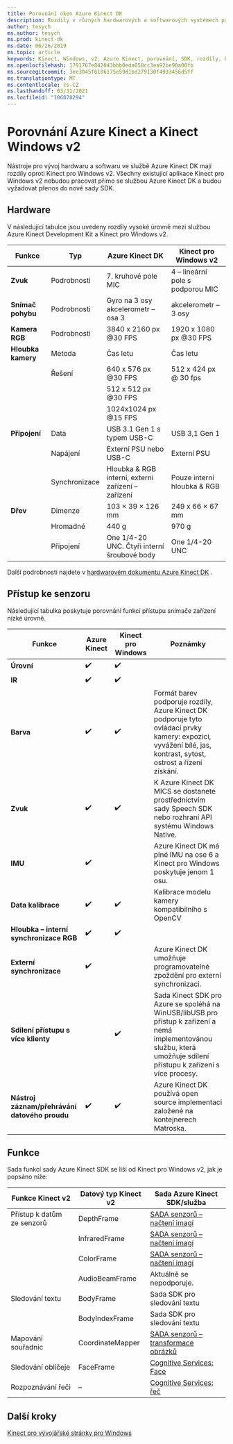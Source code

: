 ```yaml
---
title: Porovnání oken Azure Kinect DK
description: Rozdíly v různých hardwarových a softwarových systémech pro Azure Kinect DK a Kinect pro Windows v2
author: tesych
ms.author: tesych
ms.prod: kinect-dk
ms.date: 06/26/2019
ms.topic: article
keywords: Kinect, Windows, v2, Azure Kinect, porovnání, SDK, rozdíly, hardware, software
ms.openlocfilehash: 1791767e842043bbb0eda058cc3ea92be90a00fb
ms.sourcegitcommit: 3ee3045f6106175e59d1bd279130f4933456d5ff
ms.translationtype: MT
ms.contentlocale: cs-CZ
ms.lasthandoff: 03/31/2021
ms.locfileid: "106078294"
---
```

# <a name="azure-kinect-and-kinect-windows-v2-comparison"></a>Porovnání Azure Kinect a Kinect Windows v2

Nástroje pro vývoj hardwaru a softwaru ve službě Azure Kinect DK mají rozdíly oproti Kinect pro Windows v2. Všechny existující aplikace Kinect pro Windows v2 nebudou pracovat přímo se službou Azure Kinect DK a budou vyžadovat přenos do nové sady SDK.  

## <a name="hardware"></a>Hardware

V následující tabulce jsou uvedeny rozdíly vysoké úrovně mezi službou Azure Kinect Development Kit a Kinect pro Windows v2.

| Funkce | Typ | Azure Kinect DK | Kinect pro Windows v2 |
| ------- | ---- | --------------- | --------------------- |
| **Zvuk** | Podrobnosti  | 7. kruhové pole MIC | 4 – lineární pole s podporou MIC |
| **Snímač pohybu** | Podrobnosti | Gyro na 3 osy akcelerometr – osa 3 | akcelerometr – 3 osy |
| **Kamera RGB**    | Podrobnosti | 3840 x 2160 px @30 FPS | 1920 x 1080 px @30 FPS |
| **Hloubka kamery**  | Metoda   | Čas letu | Čas letu |
|                   | Řešení | 640 x 576 px @30 FPS | 512 x 424 px @ 30 fps |
|                   |            | 512 x 512 px @30 FPS |                       |
|                   |            | 1024x1024 px @15 FPS |                       |
| **Připojení** | Data | USB 3.1 Gen 1 s typem USB-C  | USB 3,1 Gen 1|
|  | Napájení | Externí PSU nebo USB-C | Externí PSU |
|  | Synchronizace | Hloubka & RGB interní, externí zařízení – zařízení| Pouze interní hloubka & RGB |
| **Dřev** | Dimenze | 103 × 39 × 126 mm | 249 x 66 × 67 mm |
|  | Hromadné | 440 g | 970 g |
| | Připojení | One 1/4-20 UNC. Čtyři interní šroubové body | One 1/4-20 UNC |

Další podrobnosti najdete v [hardwarovém dokumentu Azure Kinect DK](hardware-specification.md) .

## <a name="sensor-access"></a>Přístup ke senzoru

Následující tabulka poskytuje porovnání funkcí přístupu snímače zařízení nízké úrovně.

| **Funkce**| **Azure Kinect** | **Kinect pro Windows** | **Poznámky** |
|---------|---------|------------|---------|
| **Úrovní** | ✔️ | ✔️ |    | 
| **IR** | ✔️ | ✔️ |  |
| **Barva** | ✔️ | ✔️ | Formát barev podporuje rozdíly, Azure Kinect DK podporuje tyto ovládací prvky kamery: expozici, vyvážení bílé, jas, kontrast, sytost, ostrost a řízení získání. |
| **Zvuk** | ✔️ | ✔️ | K Azure Kinect DK MICS se dostanete prostřednictvím sady Speech SDK nebo rozhraní API systému Windows Native. |
| **IMU** | ✔️ |  | Azure Kinect DK má plné IMU na ose 6 a Kinect pro Windows poskytuje jenom 1 osu. |
| **Data kalibrace** | ✔️ | ✔️ | Kalibrace modelu kamery kompatibilního s OpenCV |
| **Hloubka – interní synchronizace RGB** | ✔️ | ✔️ |  |
| **Externí synchronizace**| ✔️|  | Azure Kinect DK umožňuje programovatelné zpoždění pro externí synchronizaci. |
| **Sdílení přístupu s více klienty** | | ✔️ | Sada Kinect SDK pro Azure se spoléhá na WinUSB/libUSB pro přístup k zařízení a nemá implementovánou službu, která umožňuje sdílení přístupu k zařízení s více procesy. |
| **Nástroj záznam/přehrávání datového proudu** | ✔️ | ✔️ | Azure Kinect DK používá open source implementaci založené na kontejnerech Matroska. |

## <a name="features"></a>Funkce

Sada funkcí sady Azure Kinect SDK se liší od Kinect pro Windows v2, jak je popsáno níže:

| **Funkce Kinect v2** | **Datový typ Kinect v2** | **Sada Azure Kinect SDK/služba** |
|--------|--------|------|
| Přístup k datům ze senzorů |DepthFrame| [SADA senzorů – načtení imagí](retrieve-images.md) 
| |InfraredFrame | [SADA senzorů – načtení imagí](retrieve-images.md) 
| | ColorFrame | [SADA senzorů – načtení imagí](retrieve-images.md) | 
| | AudioBeamFrame |Aktuálně se nepodporuje. 
| Sledování textu | BodyFrame | Sada SDK pro sledování textu |
| | BodyIndexFrame | Sada SDK pro sledování textu  |
| Mapování souřadnic|CoordinateMapper| [SADA senzorů – transformace obrázků](use-image-transformation.md) |
|Sledování obličeje | FaceFrame | [Cognitive Services: Face](https://azure.microsoft.com/services/cognitive-services/face/)       |
|    Rozpoznávání řeči    |    –                      |    [Cognitive Services: řeč](https://azure.microsoft.com/services/cognitive-services/directory/speech/)     |

## <a name="next-steps"></a>Další kroky

[Kinect pro vývojářské stránky pro Windows](https://developer.microsoft.com/windows/kinect)
